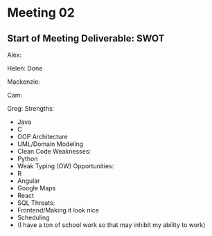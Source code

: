 # Meeting 02

## Start of Meeting Deliverable: SWOT

Alex:

Helen: Done

Mackenzie: 

Cam:

Greg:
  Strengths:
  - Java
  - C
  - OOP Architecture
  - UML/Domain Modeling
  - Clean Code
  Weaknesses:
  - Python
  - Weak Typing (OW)
  Opportunities:
  - R
  - Angular
  - Google Maps
  - React
  - SQL
  Threats:
  - Frontend/Making it look nice
  - Scheduling
  - (I have a ton of school work so that may inhibit my ability to work)
